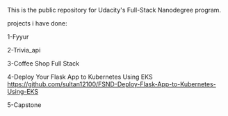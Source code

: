 This is the public repository for Udacity's Full-Stack Nanodegree program.

projects i have done:

1-Fyyur

2-Trivia_api

3-Coffee Shop Full Stack

4-Deploy Your Flask App to Kubernetes Using EKS
https://github.com/sultan12100/FSND-Deploy-Flask-App-to-Kubernetes-Using-EKS

5-Capstone
